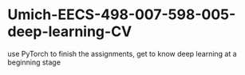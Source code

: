 # Umich-EECS-498-007-598-005-deep-learning-CV
use PyTorch to finish the assignments, get to know deep learning at a beginning stage
